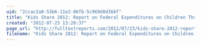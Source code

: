 ```yaml
---
uid: "2ccac2a8-53b6-11e2-86fb-5c969d8d366f"
title: "Kids Share 2012: Report on Federal Expenditures on Children Through 2011 | Full Text Reports..."
created: "2012-07-23 13:20:37"
page_url: "http://fulltextreports.com/2012/07/23/kids-share-2012-report-on-federal-expenditures-on-children-through-2011/"
filename: "Kids Share 2012: Report on Federal Expenditures on Children Through 2011 | Full Text Reports.html"
---
```

